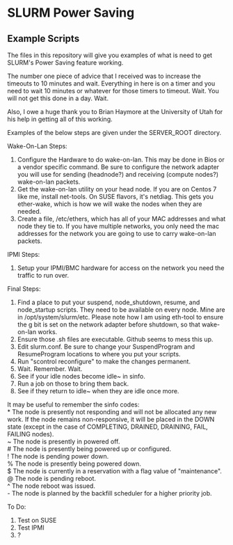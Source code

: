 # SLURM Power Saving
## Example Scripts

The files in this repository will give you examples of what is need to get SLURM's Power Saving feature working.

The number one piece of advice that I received was to increase the timeouts to 10 minutes and wait. Everything in here is on a timer and you need to wait 10 minutes or whatever for those timers to timeout. Wait. You will not get this done in a day. Wait.

Also, I owe a huge thank you to Brian Haymore at the University of Utah for his help in getting all of this working.

Examples of the below steps are given under the SERVER_ROOT directory.

Wake-On-Lan Steps:
1. Configure the Hardware to do wake-on-lan. This may be done in Bios or a vendor specific command. Be sure to configure the network adapter you will use for sending (headnode?) and receiving (compute nodes?) wake-on-lan packets.
2. Get the wake-on-lan utility on your head node. If you are on Centos 7 like me, install net-tools. On SUSE flavors, it's netdiag. This gets you ether-wake, which is how we will wake the nodes when they are needed.
3. Create a file, /etc/ethers, which has all of your MAC addresses and what node they tie to. If you have multiple networks, you only need the mac addresses for the network you are going to use to carry wake-on-lan packets.

IPMI Steps:
1. Setup your IPMI/BMC hardware for access on the network you need the traffic to run over.

Final Steps:
1. Find a place to put your suspend, node_shutdown, resume, and node_startup scripts. They need to be available on every node. Mine are in /opt/system/slurm/etc. Please note how I am using eth-tool to ensure the g bit is set on the network adapter before shutdown, so that wake-on-lan works. 
2. Ensure those .sh files are executable. Github seems to mess this up.
3. Edit slurm.conf. Be sure to change your SuspendProgram and ResumeProgram locations to where you put your scripts.
4. Run "scontrol reconfigure" to make the changes permanent.
5. Wait. Remember. Wait.
6. See if your idle nodes become idle~ in sinfo.
7. Run a job on those to bring them back.
8. See if they return to idle~ when they are idle once more.

It may be useful to remember the sinfo codes:  
\*  The node is presently not responding and will not be allocated any new work. If the node remains non-responsive, it will be placed in the DOWN state (except in the case of COMPLETING, DRAINED, DRAINING, FAIL, FAILING nodes).  
\~  The node is presently in powered off.  
\#  The node is presently being powered up or configured.  
\!  The node is pending power down.  
\%  The node is presently being powered down.  
\$  The node is currently in a reservation with a flag value of "maintenance".  
\@  The node is pending reboot.  
\^  The node reboot was issued.  
\-  The node is planned by the backfill scheduler for a higher priority job.  

To Do:
1. Test on SUSE
2. Test IPMI
3. ?
